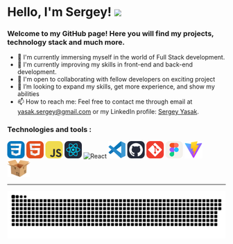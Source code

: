 
<div id="header"">
    <h1>
    Hello, I'm Sergey!
    <img
        src="https://media.giphy.com/media/hvRJCLFzcasrR4ia7z/giphy.gif"
        width="30px"
    />
    </h1>

</div>

                                                                            
<h3>Welcome to my GitHub page! Here you will find my projects, technology stack and much more.</h3>

- 🔭 I'm currently immersing myself in the world of Full Stack development.
- 🌱 I'm currently improving my skills in front-end and back-end development.
- 👯 I'm open to collaborating with fellow developers on exciting project
- 🤔 I’m looking to expand my skills, get more experience, and show my abilities
- 📫 How to reach me: Feel free to contact me through email at yasak.sergey@gmail.com or my LinkedIn profile: <a href ="https://www.linkedin.com/in/sergey-yasak-542a83268/">Sergey Yasak</a>.

### Technologies and tools :

<div>

  <img src="./icons/CSS.svg"  title="CSS3" alt="CSS3"  height="40"/>
  <img src="./icons/HTML.svg" title="HTML5" alt="HTML5"  height="40"/>
  <img src="./icons/JavaScript.svg"  title="JS" alt="JS"  height="40"/>
  <img src="./icons/React-Dark.svg"  title="React" alt="React"  height="40"/>
   <img src="./icons/icons8-redux(1).svg"  title="React" alt="React"  height="40"/>
  <img src="./icons/vscode-original.svg" title="Visual Studio Code" alt="Visual Studio Code"  height="40"/>
  <img src="./icons/Github-Dark.svg" title="Github"  alt="Github"  height="40" />
  <img src="./icons/Git.svg" title="Git"  alt="Git"  height="40" />
  <img src="./icons/Figma-Light.svg" title="Figma" alt="Figma"  height="40"/>
  <img src="./icons/Vitejs-logo.svg" title="Webpack" alt="Vitejs"  height="40"/>
   <img src="./icons/parcel.svg" title="parcel" alt="parcel"  height="40"/>

</div>


---



<p align="center">
 <img width="600" src="icons/github-snake.svg" alt="snake"/>
</p>


